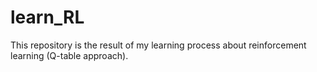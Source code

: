 # learn_RL
This repository is the result of my learning process about reinforcement learning (Q-table approach).

